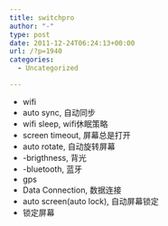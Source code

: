 ```yaml
---
title: switchpro
author: "-"
type: post
date: 2011-12-24T06:24:13+00:00
url: /?p=1940
categories:
  - Uncategorized

---
```

  * wifi
  * auto sync, 自动同步
  * wifi sleep, wifi休眠策略
  * screen timeout, 屏幕总是打开
  * auto rotate, 自动旋转屏幕
  * -brigthness, 背光
  * -bluetooth, 蓝牙
  * gps
  * Data Connection, 数据连接
  * auto screen(auto lock), 自动屏幕锁定
  * 锁定屏幕